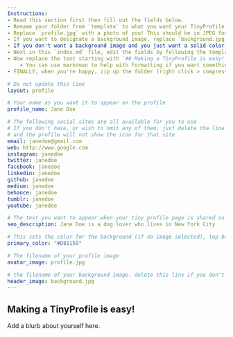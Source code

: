 ```yaml
---
Instructions:
- Read this section first then fill out the fields below. 
- Rename your folder from `template` to what you want your TinyProfile user url to be. So if you want it to appear as `tinyprofile.me/janedoe`, then name your folder `janedoe`.
- Replace `profile.jpg` with a photo of you! This should be in JPEG format, square and smaller than 1MB
- If you want to designate a background image, replace `background.jpg` your own image. Please keep the image under 1MB. Note that this image will be scaled and cropped differently on different devices, so choose an image that doesn't have a strong focal point because it might get lost
- If you don't want a background image and you just want a solid color, delete the file `background.jpg`. You can select the solid color as a background image below and pick one out here: https://htmlcolorcodes.com/ 
- Next in this `index.md` file, edit the fields by following the template below. This is what tells the site what to display. The comments should help you figure out what each entry is. Keep the formatting reasonably the same. i.e. replace "janedoe" with your username.
- Now replace the text starting with `## Making a TinyProfile is easy!` with a short blurb about you!
    - You can use markdown to help with formatting if you want something a little extra
- FINALLY, when you're happy, zip up the folder (right click > compress) and email the whole thing to tinyprofile@gmail.com

# Do not update this line
layout: profile

# Your name as you want it to appear on the profile
profile_name: Jane Doe

# The following social sites are all available for you to use
# If you don't have, or wish to omit any of them, just delete the line
# and the profile will not show the icon for that site
email: janedoe@gmail.com
web: http://www.google.com
instagram: janedoe
twitter: janedoe
facebook: janedoe
linkedin: janedoe
github: janedoe
medium: janedoe
behance: janedoe
tumblr: janedoe
youtube: janedoe

# The text you want to appear when your tiny profile page is shared on social networks
seo_description: Jane Doe is a dog lover who lives in New York City

# This sets the color for the background (if no image selected), top bar and text links
primary_color: "#D81159"

# The filename of your profile image
avatar_image: profile.jpg

# the filename of your background image. delete this line if you don't want one
header_image: background.jpg
---
```


## Making a TinyProfile is easy! 
Add a blurb about yourself here. 
